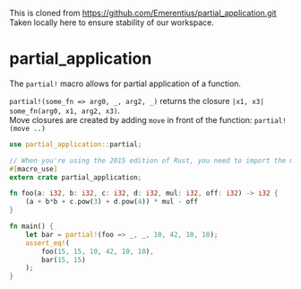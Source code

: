 This is cloned from https://github.com/Emerentius/partial_application.git
Taken locally here to ensure stability of our workspace.

# partial_application
The `partial!` macro allows for partial application of a function.  

`partial!(some_fn => arg0, _, arg2, _)` returns the closure `|x1, x3| some_fn(arg0, x1, arg2, x3)`.  
Move closures are created by adding `move` in front of the function: `partial!(move ..)`

```rust
use partial_application::partial;

// When you're using the 2015 edition of Rust, you need to import the macro like this
#[macro_use]
extern crate partial_application;

fn foo(a: i32, b: i32, c: i32, d: i32, mul: i32, off: i32) -> i32 {
    (a + b*b + c.pow(3) + d.pow(4)) * mul - off
}

fn main() {
    let bar = partial!(foo => _, _, 10, 42, 10, 10);
    assert_eq!(
        foo(15, 15, 10, 42, 10, 10),
        bar(15, 15)
    );
}
```
